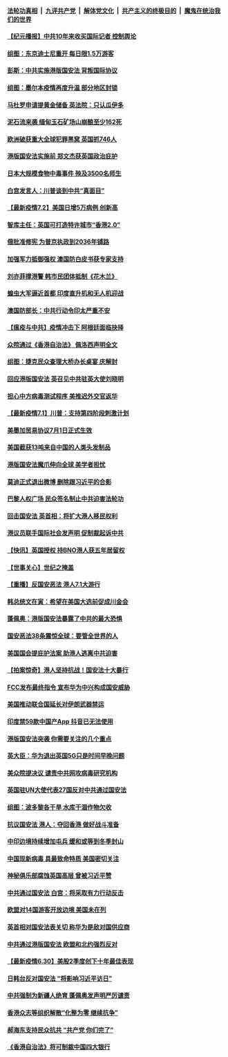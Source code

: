####  [法轮功真相](../../../../basic/blob/master/README.md?t=07030502) &nbsp;|&nbsp; [九评共产党](../../../../9ping.md/blob/master/README.md?t=07030502) &nbsp;|&nbsp; [解体党文化](../../../../jtdwh.md/blob/master/README.md?t=07030502)  &nbsp;|&nbsp; [共产主义的终极目的](../../../../gczydzjmd.md/blob/master/README.md?t=07030502) &nbsp;|&nbsp; [魔鬼在统治我们的世界](../../../../mgztzwmdsj.md/blob/master/README.md?t=07030502) 

#### [【纪元播报】中共10年来收买国际记者 控制舆论](../pages/nsc418/n12228144.md?t=07030502) 

#### [组图：东京迪士尼重开 每日限1.5万游客](../pages/nsc418/n12226855.md?t=07030502) 

#### [彭斯：中共实施港版国安法 背叛国际协议](../pages/nsc418/n12228135.md?t=07030502) 

#### [组图：墨尔本疫情再度升温 部分地区封锁](../pages/nsc418/n12227665.md?t=07030502) 

#### [马杜罗申请提黄金储备 英法院：只认瓜伊多](../pages/nsc418/n12227983.md?t=07030502) 

#### [泥石流来袭 缅甸玉石矿场山崩酿至少162死](../pages/nsc418/n12227900.md?t=07030502) 

#### [欧洲破获重大全球犯罪黑窝 英国抓746人](../pages/nsc418/n12227970.md?t=07030502) 

#### [港版国安法实施前 郑文杰获英国政治庇护](../pages/nsc418/n12227896.md?t=07030502) 

#### [日本大规模食物中毒事件 殃及3500名师生](../pages/nsc418/n12227855.md?t=07030502) 

#### [白宫发言人：川普谈到中共“真面目”](../pages/nsc418/n12227638.md?t=07030502) 

#### [【最新疫情7.2】美国日增5万病例 创新高](../pages/nsc418/n12225896.md?t=07030502) 

#### [智库主任：英国可打造特许城市“香港2.0”](../pages/nsc418/n12227010.md?t=07030502) 

#### [俄批准修宪 为普京执政到2036年铺路](../pages/nsc418/n12226978.md?t=07030502) 

#### [加强军力抵御强权 澳国防白皮书获专家支持](../pages/nsc418/n12226240.md?t=07030502) 

#### [刘亦菲撑港警 韩市民团体抵制《花木兰》](../pages/nsc418/n12226849.md?t=07030502) 

#### [蝗虫大军逼近首都 印度直升机和无人机迎战](../pages/nsc418/n12226447.md?t=07030502) 

#### [澳国防部长：中共行动令印太严重不安](../pages/nsc418/n12226619.md?t=07030502) 

#### [【瘟疫与中共】疫情冲击下 阿根廷面临抉择](../pages/nsc418/n12226223.md?t=07030502) 

#### [众院通过《香港自治法》 佩洛西声明全文](../pages/nsc418/n12226260.md?t=07030502) 

#### [组图：捷克民众查理大桥办长桌宴 庆解封](../pages/nsc418/n12223990.md?t=07030502) 

#### [回应港版国安法 英召见中共驻英大使刘晓明](../pages/nsc418/n12225641.md?t=07030502) 

#### [担心中方病毒测试程序 美推迟外交官返华](../pages/nsc418/n12225504.md?t=07030502) 

#### [【最新疫情7.1】川普：支持第四阶段刺激计划](../pages/nsc418/n12223137.md?t=07030502) 

#### [美墨加贸易协议7月1日正式生效](../pages/nsc418/n12225352.md?t=07030502) 

#### [美国截获13吨来自中国的人类头发制品](../pages/nsc418/n12225251.md?t=07030502) 

#### [港版国安法魔爪伸向全球 美学者担忧](../pages/nsc418/n12225012.md?t=07030502) 

#### [莫迪正式退出微博 删除跟习近平的合影](../pages/nsc418/n12225068.md?t=07030502) 

#### [巴黎人权广场 民众签名制止中共迫害法轮功](../pages/nsc418/n12221674.md?t=07030502) 

#### [回击国安法 英首相：将扩大港人移民权利](../pages/nsc418/n12224764.md?t=07030502) 

#### [港议员联手国际社会发声明 促制裁起诉中共](../pages/nsc418/n12224652.md?t=07030502) 

#### [【快讯】英国授权 持BNO港人获五年居留权](../pages/nsc418/n12224889.md?t=07030502) 

#### [【世事关心】世纪之掩盖](../pages/nsc418/n12223498.md?t=07030502) 

#### [【重播】反国安恶法 港人7.1大游行](../pages/nsc418/n12219819.md?t=07030502) 

#### [韩总统文在寅：希望在美国大选前促成川金会](../pages/nsc418/n12224373.md?t=07030502) 

#### [蓬佩奥：港版国安法暴露了中共的最大恐惧](../pages/nsc418/n12224268.md?t=07030502) 

#### [国安恶法38条震惊全球：要管全世界的人](../pages/nsc418/n12224164.md?t=07030502) 

#### [美国国会提庇护法案 助港人逃离中共迫害](../pages/nsc418/n12223603.md?t=07030502) 

#### [【拍案惊奇】港人坚持抗战！国安法十大暴行](../pages/nsc418/n12223602.md?t=07030502) 

#### [FCC发布最终指令 宣布华为中兴构成国安威胁](../pages/nsc418/n12222824.md?t=07030502) 

#### [美国推动联合国延长对伊朗武器禁运](../pages/nsc418/n12223133.md?t=07030502) 

#### [印度禁59款中国产App 抖音已无法使用](../pages/nsc418/n12223148.md?t=07030502) 

#### [港版国安法突袭 你需要关注的几个重点](../pages/nsc418/n12222881.md?t=07030502) 

#### [英大臣：华为退出英国5G只是时间早晚问题](../pages/nsc418/n12223030.md?t=07030502) 

#### [美众院提决议 谴责中共网攻病毒研究机构](../pages/nsc418/n12223006.md?t=07030502) 

#### [英国驻UN大使代表27国反对中共通过国安法](../pages/nsc418/n12222760.md?t=07030502) 

#### [组图：波多黎各干旱 水库干涸作物欠收](../pages/nsc418/n12221649.md?t=07030502) 

#### [抗议国安法 港人：夺回香港 做好战斗准备](../pages/nsc418/n12222716.md?t=07030502) 

#### [中印边境持续增加屯兵 缓和或等到冬季封山](../pages/nsc418/n12222557.md?t=07030502) 

#### [中国现新病毒 具最致命特质 美国密切关注](../pages/nsc418/n12222596.md?t=07030502) 

#### [神秘俱乐部腐蚀英国高层 曾被习近平赞](../pages/nsc418/n12222573.md?t=07030502) 

#### [中共通过国安法 白宫：将采取有力行动反击](../pages/nsc418/n12222567.md?t=07030502) 

#### [欧盟对14国游客开放边境 美国未在列](../pages/nsc418/n12222348.md?t=07030502) 

#### [英首相对国安法表关切 称华为是敌对国供应商](../pages/nsc418/n12222449.md?t=07030502) 

#### [中共通过港版国安法 欧盟和北约强烈反对](../pages/nsc418/n12222076.md?t=07030502) 

#### [【最新疫情6.30】美股2季度创下十年最佳表现](../pages/nsc418/n12220711.md?t=07030502) 

#### [日韩台反对国安法 “将影响习近平访日”](../pages/nsc418/n12221801.md?t=07030502) 

#### [中共强制为新疆人绝育 蓬佩奥发声明严厉谴责](../pages/nsc418/n12221779.md?t=07030502) 

#### [香港众志等组织解散“化整为零 继续抗争”](../pages/nsc418/n12221597.md?t=07030502) 

#### [郝海东支持民众抗共 “共产党 你们完了”](../pages/nsc418/n12221534.md?t=07030502) 

#### [《香港自治法》将可制裁中国四大银行](../pages/nsc418/n12221322.md?t=07030502) 

